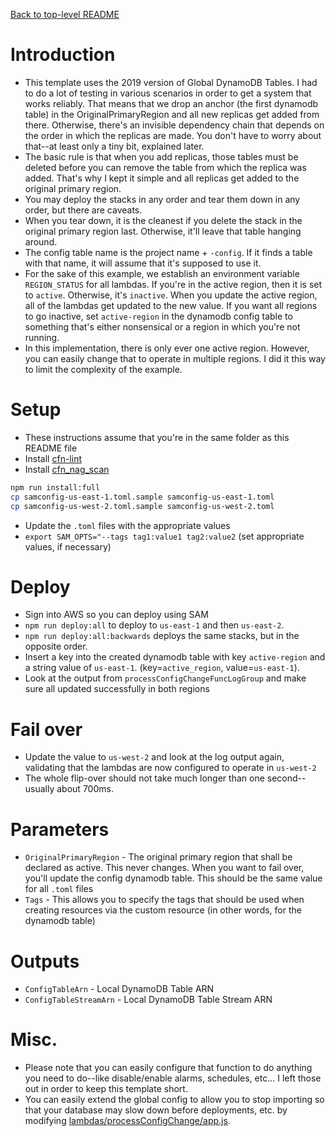 [Back to top-level README](../README.md)

# Introduction
- This template uses the 2019 version of Global DynamoDB Tables.  I had to do a lot of testing in various scenarios in order to get a system that works reliably.  That means that we drop an anchor (the first dynamodb table) in the OriginalPrimaryRegion and all new replicas get added from there.  Otherwise, there's an invisible dependency chain that depends on the order in which the replicas are made.  You don't have to worry about that--at least only a tiny bit, explained later.
- The basic rule is that when you add replicas, those tables must be deleted before you can remove the table from which the replica was added.  That's why I kept it simple and all replicas get added to the original primary region.
- You may deploy the stacks in any order and tear them down in any order, but there are caveats.
- When you tear down, it is the cleanest if you delete the stack in the original primary region last.  Otherwise, it'll leave that table hanging around.
- The config table name is the project name + `-config`.  If it finds a table with that name, it will assume that it's supposed to use it.
- For the sake of this example, we establish an environment variable `REGION_STATUS` for all lambdas.  If you're in the active region, then it is set to `active`.  Otherwise, it's `inactive`.  When you update the active region, all of the lambdas get updated to the new value.  If you want all regions to go inactive, set `active-region` in the dynamodb config table to something that's either nonsensical or a region in which you're not running.
- In this implementation, there is only ever one active region.  However, you can easily change that to operate in multiple regions.  I did it this way to limit the complexity of the example.

# Setup
- These instructions assume that you're in the same folder as this README file
- Install [cfn-lint](https://www.npmjs.com/package/cfn-lint)
- Install [cfn_nag_scan](https://github.com/stelligent/cfn_nag)

```bash
npm run install:full
cp samconfig-us-east-1.toml.sample samconfig-us-east-1.toml
cp samconfig-us-west-2.toml.sample samconfig-us-west-2.toml
```

- Update the `.toml` files with the appropriate values
- `export SAM_OPTS="--tags tag1:value1 tag2:value2` (set appropriate values, if necessary)

# Deploy
- Sign into AWS so you can deploy using SAM
- `npm run deploy:all` to deploy to `us-east-1` and then `us-east-2`.
- `npm run deploy:all:backwards` deploys the same stacks, but in the opposite order.
- Insert a key into the created dynamodb table with key `active-region` and a string value of `us-east-1`. (key=`active_region`, value=`us-east-1`).
- Look at the output from `processConfigChangeFuncLogGroup` and make sure all updated successfully in both regions

# Fail over
- Update the value to `us-west-2` and look at the log output again, validating that the lambdas are now configured to operate in `us-west-2`
- The whole flip-over should not take much longer than one second--usually about 700ms.

# Parameters
- `OriginalPrimaryRegion` - The original primary region that shall be declared as active.  This never changes.  When you want to fail over, you'll update the config dynamodb table.  This should be the same value for all `.toml` files
- `Tags` - This allows you to specify the tags that should be used when creating resources via the custom resource (in other words, for the dynamodb table)

# Outputs
- `ConfigTableArn` - Local DynamoDB Table ARN
- `ConfigTableStreamArn` - Local DynamoDB Table Stream ARN

# Misc.
- Please note that you can easily configure that function to do anything you need to do--like disable/enable alarms, schedules, etc...  I left those out in order to keep this template short.
- You can easily extend the global config to allow you to stop importing so that your database may slow down before deployments, etc. by modifying [lambdas/processConfigChange/app.js](lambdas/processConfigChange/app.js).